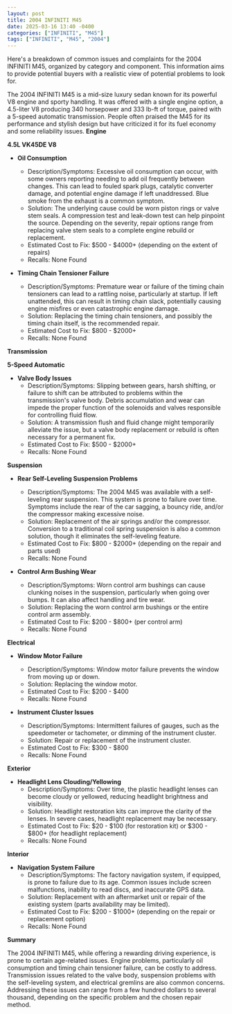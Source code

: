 ```yaml
---
layout: post
title: 2004 INFINITI M45
date: 2025-03-16 13:40 -0400
categories: ["INFINITI", "M45"]
tags: ["INFINITI", "M45", "2004"]
---
```

Here's a breakdown of common issues and complaints for the 2004 INFINITI M45, organized by category and component. This information aims to provide potential buyers with a realistic view of potential problems to look for.

The 2004 INFINITI M45 is a mid-size luxury sedan known for its powerful V8 engine and sporty handling. It was offered with a single engine option, a 4.5-liter V8 producing 340 horsepower and 333 lb-ft of torque, paired with a 5-speed automatic transmission. People often praised the M45 for its performance and stylish design but have criticized it for its fuel economy and some reliability issues.
**Engine**

**4.5L VK45DE V8**

*   **Oil Consumption**
    *   Description/Symptoms: Excessive oil consumption can occur, with some owners reporting needing to add oil frequently between changes. This can lead to fouled spark plugs, catalytic converter damage, and potential engine damage if left unaddressed. Blue smoke from the exhaust is a common symptom.
    *   Solution: The underlying cause could be worn piston rings or valve stem seals. A compression test and leak-down test can help pinpoint the source. Depending on the severity, repair options range from replacing valve stem seals to a complete engine rebuild or replacement.
    *   Estimated Cost to Fix: $500 - $4000+ (depending on the extent of repairs)
    *   Recalls: None Found

*   **Timing Chain Tensioner Failure**
    *   Description/Symptoms: Premature wear or failure of the timing chain tensioners can lead to a rattling noise, particularly at startup. If left unattended, this can result in timing chain slack, potentially causing engine misfires or even catastrophic engine damage.
    *   Solution: Replacing the timing chain tensioners, and possibly the timing chain itself, is the recommended repair.
    *   Estimated Cost to Fix: $800 - $2000+
    *   Recalls: None Found

**Transmission**

**5-Speed Automatic**

*   **Valve Body Issues**
    *   Description/Symptoms: Slipping between gears, harsh shifting, or failure to shift can be attributed to problems within the transmission's valve body. Debris accumulation and wear can impede the proper function of the solenoids and valves responsible for controlling fluid flow.
    *   Solution: A transmission flush and fluid change might temporarily alleviate the issue, but a valve body replacement or rebuild is often necessary for a permanent fix.
    *   Estimated Cost to Fix: $500 - $2000+
    *   Recalls: None Found

**Suspension**

*   **Rear Self-Leveling Suspension Problems**
    *   Description/Symptoms: The 2004 M45 was available with a self-leveling rear suspension. This system is prone to failure over time. Symptoms include the rear of the car sagging, a bouncy ride, and/or the compressor making excessive noise.
    *   Solution: Replacement of the air springs and/or the compressor. Conversion to a traditional coil spring suspension is also a common solution, though it eliminates the self-leveling feature.
    *   Estimated Cost to Fix: $800 - $2000+ (depending on the repair and parts used)
    *   Recalls: None Found

*   **Control Arm Bushing Wear**
    *   Description/Symptoms: Worn control arm bushings can cause clunking noises in the suspension, particularly when going over bumps. It can also affect handling and tire wear.
    *   Solution: Replacing the worn control arm bushings or the entire control arm assembly.
    *   Estimated Cost to Fix: $200 - $800+ (per control arm)
    *   Recalls: None Found

**Electrical**

*   **Window Motor Failure**
    *   Description/Symptoms: Window motor failure prevents the window from moving up or down.
    *   Solution: Replacing the window motor.
    *   Estimated Cost to Fix: $200 - $400
    *   Recalls: None Found

*   **Instrument Cluster Issues**
    *   Description/Symptoms: Intermittent failures of gauges, such as the speedometer or tachometer, or dimming of the instrument cluster.
    *   Solution: Repair or replacement of the instrument cluster.
    *   Estimated Cost to Fix: $300 - $800
    *   Recalls: None Found

**Exterior**

*   **Headlight Lens Clouding/Yellowing**
    *   Description/Symptoms: Over time, the plastic headlight lenses can become cloudy or yellowed, reducing headlight brightness and visibility.
    *   Solution: Headlight restoration kits can improve the clarity of the lenses. In severe cases, headlight replacement may be necessary.
    *   Estimated Cost to Fix: $20 - $100 (for restoration kit) or $300 - $800+ (for headlight replacement)
    *   Recalls: None Found

**Interior**

*   **Navigation System Failure**
    *   Description/Symptoms: The factory navigation system, if equipped, is prone to failure due to its age. Common issues include screen malfunctions, inability to read discs, and inaccurate GPS data.
    *   Solution: Replacement with an aftermarket unit or repair of the existing system (parts availability may be limited).
    *   Estimated Cost to Fix: $200 - $1000+ (depending on the repair or replacement option)
    *   Recalls: None Found

**Summary**

The 2004 INFINITI M45, while offering a rewarding driving experience, is prone to certain age-related issues. Engine problems, particularly oil consumption and timing chain tensioner failure, can be costly to address. Transmission issues related to the valve body, suspension problems with the self-leveling system, and electrical gremlins are also common concerns. Addressing these issues can range from a few hundred dollars to several thousand, depending on the specific problem and the chosen repair method.

